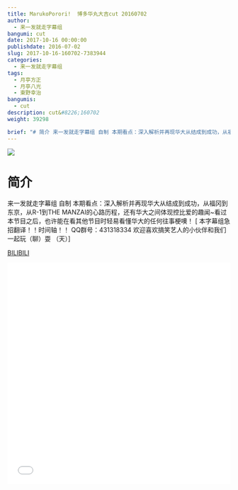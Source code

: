 ```yaml
---
title: MarukoPorori!  博多华丸大吉cut 20160702
author: 
  - 来一发就走字幕组
bangumi: cut
date: 2017-10-16 00:00:00
publishdate: 2016-07-02
slug: 2017-10-16-160702-7383944
categories: 
  - 来一发就走字幕组
tags: 
  - 月亭方正
  - 月亭八光
  - 東野幸治
bangumis: 
  - cut
description: cut&#8226;160702
weight: 39298

brief: "# 简介 来一发就走字幕组 自制 本期看点：深入解析并再现华大从结成到成功，从福冈到东京，从R-1到THE MANZAI的心路历程，还有华大之间体现控比爱的趣闻~看过本节目之后，也许能在看其他节目时轻易看懂华大的任何往事梗噢！"
---
```


![](https://i.imgur.com/7Ka4LZE.jpg)

# 简介  
来一发就走字幕组 自制
本期看点：深入解析并再现华大从结成到成功，从福冈到东京，从R-1到THE MANZAI的心路历程，还有华大之间体现控比爱的趣闻~看过本节目之后，也许能在看其他节目时轻易看懂华大的任何往事梗噢！
[ 本字幕组急招翻译！！时间轴！！ QQ群号：431318334 欢迎喜欢搞笑艺人的小伙伴和我们一起玩（聊）耍 （天）]

  [BILIBILI](https://www.bilibili.com/video/av7383944/)


<div class="vcontainer">  <iframe class='video' src="//www.bilibili.com/blackboard/player.html?aid=7383944" width="100%" height="500" frameborder="0" allowfullscreen="allowfullscreen"></iframe></div>
